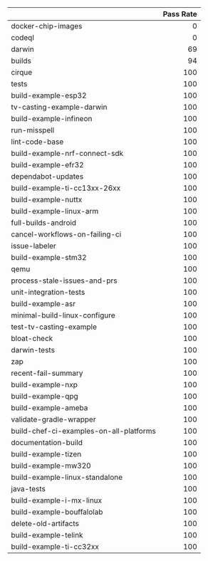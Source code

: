 |                                         |   Pass Rate |
|:----------------------------------------|------------:|
| docker-chip-images                      |           0 |
| codeql                                  |           0 |
| darwin                                  |          69 |
| builds                                  |          94 |
| cirque                                  |         100 |
| tests                                   |         100 |
| build-example-esp32                     |         100 |
| tv-casting-example-darwin               |         100 |
| build-example-infineon                  |         100 |
| run-misspell                            |         100 |
| lint-code-base                          |         100 |
| build-example-nrf-connect-sdk           |         100 |
| build-example-efr32                     |         100 |
| dependabot-updates                      |         100 |
| build-example-ti-cc13xx-26xx            |         100 |
| build-example-nuttx                     |         100 |
| build-example-linux-arm                 |         100 |
| full-builds-android                     |         100 |
| cancel-workflows-on-failing-ci          |         100 |
| issue-labeler                           |         100 |
| build-example-stm32                     |         100 |
| qemu                                    |         100 |
| process-stale-issues-and-prs            |         100 |
| unit-integration-tests                  |         100 |
| build-example-asr                       |         100 |
| minimal-build-linux-configure           |         100 |
| test-tv-casting-example                 |         100 |
| bloat-check                             |         100 |
| darwin-tests                            |         100 |
| zap                                     |         100 |
| recent-fail-summary                     |         100 |
| build-example-nxp                       |         100 |
| build-example-qpg                       |         100 |
| build-example-ameba                     |         100 |
| validate-gradle-wrapper                 |         100 |
| build-chef-ci-examples-on-all-platforms |         100 |
| documentation-build                     |         100 |
| build-example-tizen                     |         100 |
| build-example-mw320                     |         100 |
| build-example-linux-standalone          |         100 |
| java-tests                              |         100 |
| build-example-i-mx-linux                |         100 |
| build-example-bouffalolab               |         100 |
| delete-old-artifacts                    |         100 |
| build-example-telink                    |         100 |
| build-example-ti-cc32xx                 |         100 |